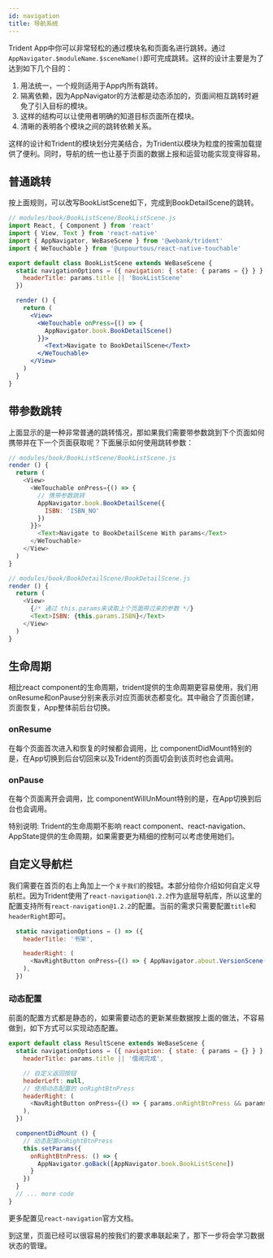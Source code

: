 ```yaml
---
id: navigation
title: 导航系统
---
```


Trident App中你可以非常轻松的通过模块名和页面名进行跳转。通过`AppNavigator.$moduleName.$sceneName()`即可完成跳转。这样的设计主要是为了达到如下几个目的： 

1. 用法统一，一个规则适用于App内所有跳转。
1. 隔离依赖，因为AppNavigator的方法都是动态添加的，页面间相互跳转时避免了引入目标的模块。
1. 这样的结构可以让使用者明确的知道目标页面所在模块。
2. 清晰的表明各个模块之间的跳转依赖关系。

这样的设计和Trident的模块划分完美结合，为Trident以模块为粒度的按需加载提供了便利。同时，导航的统一也让基于页面的数据上报和运营功能实现变得容易。

## 普通跳转
按上面规则，可以改写BookListScene如下，完成到BookDetailScene的跳转。

```jsx
// modules/book/BookListScene/BookListScene.js
import React, { Component } from 'react'
import { View, Text } from 'react-native'
import { AppNavigator, WeBaseScene } from '@webank/trident'
import { WeTouchable } from '@unpourtous/react-native-touchable'

export default class BookListScene extends WeBaseScene {
  static navigationOptions = ({ navigation: { state: { params = {} } } }) => ({
    headerTitle: params.title || 'BookListScene'
  })

  render () {
    return (
      <View>
        <WeTouchable onPress={() => {
          AppNavigator.book.BookDetailScene()
        }}>
          <Text>Navigate to BookDetailScene</Text>
        </WeTouchable>
      </View>
    )
  }
}
```

## 带参数跳转
上面显示的是一种非常普通的跳转情况，那如果我们需要带参数跳到下个页面如何携带并在下一个页面获取呢？下面展示如何使用跳转参数： 

``` js 
// modules/book/BookListScene/BookListScene.js
render () {
  return (
    <View>
      <WeTouchable onPress={() => {
        // 携带参数跳转
        AppNavigator.book.BookDetailScene({
          ISBN: 'ISBN_NO'
        })
      }}>
        <Text>Navigate to BookDetailScene With params</Text>
      </WeTouchable>
    </View>
  )
}
```

``` js
// modules/book/BookDetailScene/BookDetailScene.js
render () {
  return (
    <View>
      {/* 通过 this.params来读取上个页面带过来的参数 */}
      <Text>ISBN: {this.params.ISBN}</Text>
    </View>
  )
}
```


## 生命周期
相比react component的生命周期，trident提供的生命周期更容易使用，我们用onResume和onPause分别来表示对应页面状态都变化。其中融合了页面创建，页面恢复，App整体前后台切换。
### onResume 
在每个页面首次进入和恢复的时候都会调用，比 componentDidMount特别的是，在App切换到后台切回来以及Trident的页面切会到该页时也会调用。

### onPause 
在每个页面离开会调用，比 componentWillUnMount特别的是，在App切换到后台也会调用。

特别说明: Trident的生命周期不影响 react component、react-navigation、AppState提供的生命周期，如果需要更为精细的控制可以考虑使用她们。



## 自定义导航栏
我们需要在首页的右上角加上一个`关于我们`的按钮。本部分给你介绍如何自定义导航栏。因为Trident使用了`react-navigation@1.2.2`作为底层导航库，所以这里的配置支持所有`react-navigation@1.2.2`的配置。当前的需求只需要配置`title`和`headerRight`即可。

```js
  static navigationOptions = () => ({
    headerTitle: '书架',

    headerRight: (
      <NavRightButton onPress={() => { AppNavigator.about.VersionScene() }} title={'关于我们'} />
    ),
  })
```

### 动态配置
前面的配置方式都是静态的，如果需要动态的更新某些数据按上面的做法，不容易做到，如下方式可以实现动态配置。
```js
export default class ResultScene extends WeBaseScene {
  static navigationOptions = ({ navigation: { state: { params = {} } } }) => ({
    headerTitle: params.title || '借阅完成',

    // 自定义返回按钮
    headerLeft: null,
    // 使用动态配置的 onRightBtnPress
    headerRight: (
      <NavRightButton onPress={() => { params.onRightBtnPress && params.onRightBtnPress() }} title={'完成'} />
    ),
  })

  componentDidMount () {
    // 动态配置onRightBtnPress
    this.setParams({
      onRightBtnPress: () => {
        AppNavigator.goBack([AppNavigator.book.BookListScene])
      }
    })
  }
  // ... more code
}

```

更多配置见`react-navigation`官方文档。

到这里，页面已经可以很容易的按我们的要求串联起来了，那下一步将会学习数据状态的管理。
